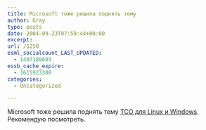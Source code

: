 ```yaml
---
title: Microsoft тоже решила поднять тему
author: Gray
type: posts
date: 2004-09-23T07:59:44+00:00
excerpt:
url: /5250
esml_socialcount_LAST_UPDATED:
  - 1497189603
essb_cache_expire:
  - 1615923308
categories:
  - Uncategorized

---
```








Microsoft тоже решила поднять тему <a href="http://www.microsoft.com/rus/getthefacts/default.mspx" target="_blank">TCO для Linux и Windows</a>. Рекомендую посмотреть.